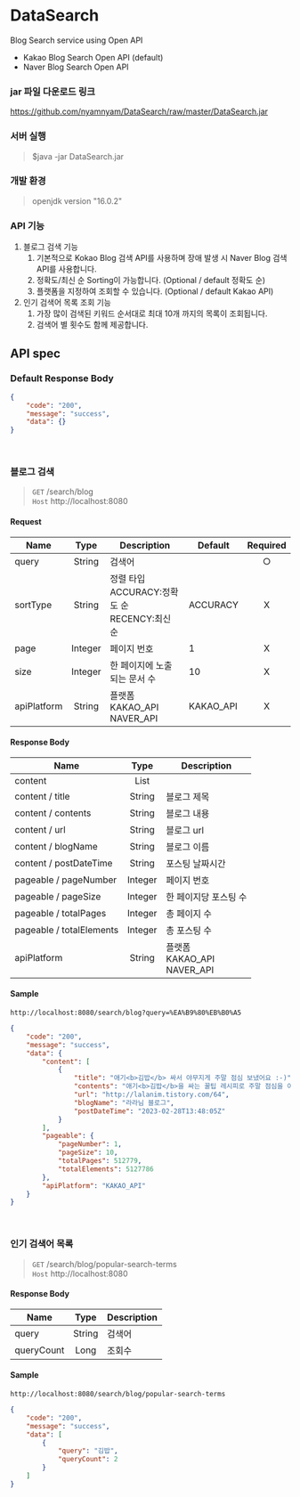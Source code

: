 # DataSearch
Blog Search service using Open API  
 - Kakao Blog Search Open API (default)
 - Naver Blog Search Open API

### jar 파일 다운로드 링크
https://github.com/nyamnyam/DataSearch/raw/master/DataSearch.jar

### 서버 실행
> $java -jar DataSearch.jar

### 개발 환경
> openjdk version "16.0.2"

### API 기능
1. 블로그 검색 기능
   1. 기본적으로 Kokao Blog 검색 API를 사용하며 장애 발생 시 Naver Blog 검색 API를 사용합니다.
   2. 정확도/최신 순 Sorting이 가능합니다. (Optional / default 정확도 순)
   3. 플랫폼을 지정하여 조회할 수 있습니다. (Optional / default Kakao API)
2. 인기 검색어 목록 조회 기능
   1. 가장 많이 검색된 키워드 순서대로 최대 10개 까지의 목록이 조회됩니다.
   2. 검색어 별 횟수도 함께 제공합니다.


## API spec

### Default Response Body
```json
{
    "code": "200",
    "message": "success",
    "data": {}
}
```

<br/>

### 블로그 검색
> `GET` /search/blog  
> `Host` http://localhost:8080

#### Request  
|Name|Type|Description|Default|Required|
|---|:---:|---|---|:---:|
|query|String|검색어| |○|
|sortType|String|정렬 타입<br/>ACCURACY:정확도 순<br/>RECENCY:최신 순|ACCURACY|X|
|page|Integer|페이지 번호|1|X|
|size|Integer|한 페이지에 노출되는 문서 수|10|X|
|apiPlatform|String|플랫폼<br/>KAKAO_API<br/>NAVER_API|KAKAO_API|X|


#### Response Body
|Name|Type|Description|
|---|:---:|---|
|content|List||
|content / title|String|블로그 제목|
|content / contents|String|블로그 내용|
|content / url|String|블로그 url|
|content / blogName|String|블로그 이름|
|content / postDateTime|String|포스팅 날짜시간|
|pageable / pageNumber|Integer|페이지 번호|
|pageable / pageSize|Integer|한 페이지당 포스팅 수|
|pageable / totalPages|Integer|총 페이지 수|
|pageable / totalElements|Integer|총 포스팅 수|
|apiPlatform|String|플랫폼<br/>KAKAO_API<br/>NAVER_API|

#### Sample
```http://localhost:8080/search/blog?query=%EA%B9%80%EB%B0%A5```
```json
{
    "code": "200",
    "message": "success",
    "data": {
        "content": [
            {
                "title": "애기<b>김밥</b> 싸서 야무지게 주말 점심 보냈어요 :-)",
                "contents": "애기<b>김밥</b>을 싸는 꿀팁 레시피로 주말 점심을 이렇게 또 보냈습니다. 주말마다 뭐 먹일까.. 늘 고민한다면 집<b>김밥</b> 어떠신가요? 어른 재료준비하면서 +1 만큼만 더 준비하면 간단합니다~ 재료는 호불호가 있어 알아서 가감해주세요 :-) 나님은 아무거나 잘먹지만, 최대한 안짜고 안자극을 원해요. 남편은 시금치 극혐...",
                "url": "http://lalanim.tistory.com/64",
                "blogName": "라라님 블로그",
                "postDateTime": "2023-02-28T13:48:05Z"
            }
        ],
        "pageable": {
            "pageNumber": 1,
            "pageSize": 10,
            "totalPages": 512779,
            "totalElements": 5127786
        },
        "apiPlatform": "KAKAO_API"
    }
}
```
<br/>

### 인기 검색어 목록
> `GET` /search/blog/popular-search-terms  
> `Host` http://localhost:8080


#### Response Body
|Name|Type|Description|
|---|:---:|---|
|query|String|검색어|
|queryCount|Long|조회수|


#### Sample
```http://localhost:8080/search/blog/popular-search-terms```
```json
{
    "code": "200",
    "message": "success",
    "data": [
        {
            "query": "김밥",
            "queryCount": 2
        }
    ]
}
```
